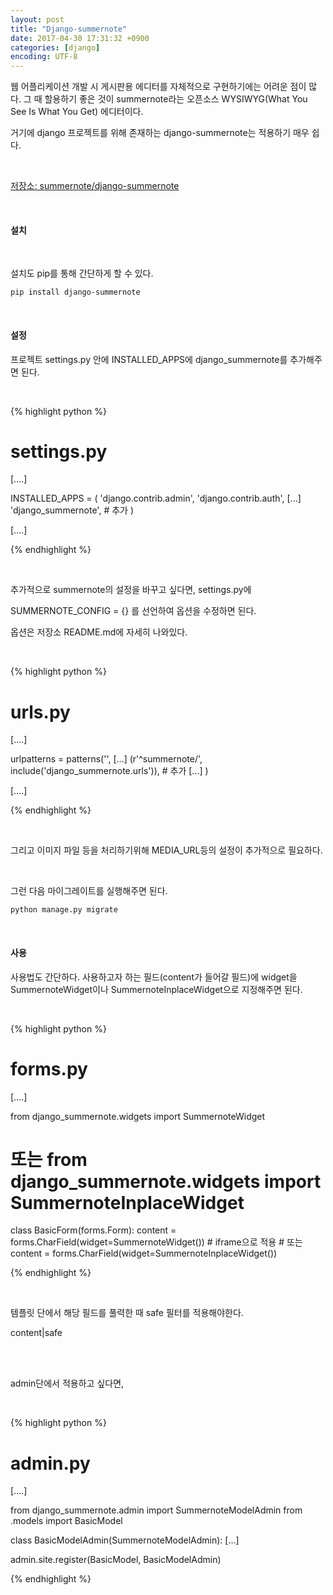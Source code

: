 ```yaml
---
layout: post
title: "Django-summernote"
date: 2017-04-30 17:31:32 +0900
categories: [django]
encoding: UTF-8
---
```


웹 어플리케이션 개발 시 게시판용 에디터를 자체적으로 구현하기에는 어려운 점이 많다.
그 때 할용하기 좋은 것이 summernote라는 오픈소스 WYSIWYG(What You See Is What You Get)
에디터이다. 

거기에 django 프로젝트를 위해 존재하는 django-summernote는 적용하기 매우 쉽다. 

<br/>

[저장소: summernote/django-summernote](https://github.com/summernote/django-summernote)


<br/>

#### 설치 

<br/>

설치도 pip를 통해 간단하게 할 수 있다.


```shell
pip install django-summernote
```

<br/>

#### 설정

프로젝트 settings.py 안에 INSTALLED_APPS에 django_summernote를 추가해주면 된다.

<br/>

{% highlight python %}

# settings.py

[....]


INSTALLED_APPS = (
    'django.contrib.admin',
    'django.contrib.auth',
    [...]
    'django_summernote', # 추가
)


[....]

{% endhighlight %}

<br/>

추가적으로 summernote의 설정을 바꾸고 싶다면, settings.py에 

SUMMERNOTE_CONFIG = {} 를 선언하여 옵션을 수정하면 된다. 

옵션은 저장소 README.md에 자세히 나와있다.


<br/>

{% highlight python %}

# urls.py

[....]

urlpatterns = patterns('',
    [...]
    (r'^summernote/', include('django_summernote.urls')), # 추가
    [...]
)


[....]

{% endhighlight %}

<br/>

그리고 이미지 파일 등을 처리하기위해 MEDIA_URL등의 설정이 추가적으로 필요하다. 


<br/>

그런 다음 마이그레이트를 실행해주면 된다.

```shell
python manage.py migrate
```

<br/>

#### 사용

사용법도 간단하다. 사용하고자 하는 필드(content가 들어갈 필드)에 widget을 SummernoteWidget이나 
SummernoteInplaceWidget으로 지정해주면 된다. 

<br/>

{% highlight python %}

# forms.py

[....]

from django_summernote.widgets import SummernoteWidget
# 또는 from django_summernote.widgets import SummernoteInplaceWidget

class BasicForm(forms.Form):
    content = forms.CharField(widget=SummernoteWidget()) # iframe으로 적용
    # 또는 content = forms.CharField(widget=SummernoteInplaceWidget()) 

{% endhighlight %}

<br/>

템플릿 단에서 해당 필드를 풀력한 때 safe 필터를 적용해야한다.


content|safe



<br/>
<br/>

admin단에서 적용하고 싶다면, 

<br/>

{% highlight python %}

# admin.py

[....]

from django_summernote.admin import SummernoteModelAdmin
from .models import BasicModel

class BasicModelAdmin(SummernoteModelAdmin):
    [...]


admin.site.register(BasicModel, BasicModelAdmin)

{% endhighlight %}


<br/>
<br/>

